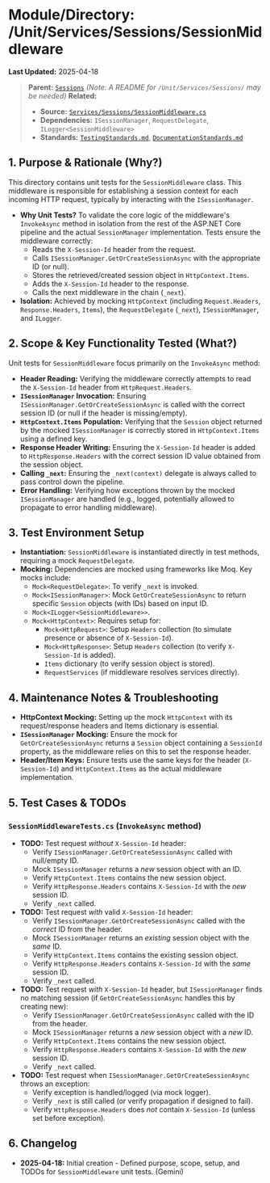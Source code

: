 # Module/Directory: /Unit/Services/Sessions/SessionMiddleware

**Last Updated:** 2025-04-18

> **Parent:** [`Sessions`](../README.md)
> *(Note: A README for `/Unit/Services/Sessions/` may be needed)*
> **Related:**
> * **Source:** [`Services/Sessions/SessionMiddleware.cs`](../../../../../api-server/Services/Sessions/SessionMiddleware.cs)
> * **Dependencies:** `ISessionManager`, `RequestDelegate`, `ILogger<SessionMiddleware>`
> * **Standards:** [`TestingStandards.md`](../../../../../Zarichney.Standards/Standards/TestingStandards.md), [`DocumentationStandards.md`](../../../../../Zarichney.Standards/Development/DocumentationStandards.md)

## 1. Purpose & Rationale (Why?)

This directory contains unit tests for the `SessionMiddleware` class. This middleware is responsible for establishing a session context for each incoming HTTP request, typically by interacting with the `ISessionManager`.

* **Why Unit Tests?** To validate the core logic of the middleware's `InvokeAsync` method in isolation from the rest of the ASP.NET Core pipeline and the actual `SessionManager` implementation. Tests ensure the middleware correctly:
    * Reads the `X-Session-Id` header from the request.
    * Calls `ISessionManager.GetOrCreateSessionAsync` with the appropriate ID (or null).
    * Stores the retrieved/created session object in `HttpContext.Items`.
    * Adds the `X-Session-Id` header to the response.
    * Calls the next middleware in the chain (`_next`).
* **Isolation:** Achieved by mocking `HttpContext` (including `Request.Headers`, `Response.Headers`, `Items`), the `RequestDelegate` (`_next`), `ISessionManager`, and `ILogger`.

## 2. Scope & Key Functionality Tested (What?)

Unit tests for `SessionMiddleware` focus primarily on the `InvokeAsync` method:

* **Header Reading:** Verifying the middleware correctly attempts to read the `X-Session-Id` header from `HttpRequest.Headers`.
* **`ISessionManager` Invocation:** Ensuring `ISessionManager.GetOrCreateSessionAsync` is called with the correct session ID (or null if the header is missing/empty).
* **`HttpContext.Items` Population:** Verifying that the `Session` object returned by the mocked `ISessionManager` is correctly stored in `HttpContext.Items` using a defined key.
* **Response Header Writing:** Ensuring the `X-Session-Id` header is added to `HttpResponse.Headers` with the correct session ID value obtained from the session object.
* **Calling `_next`:** Ensuring the `_next(context)` delegate is always called to pass control down the pipeline.
* **Error Handling:** Verifying how exceptions thrown by the mocked `ISessionManager` are handled (e.g., logged, potentially allowed to propagate to error handling middleware).

## 3. Test Environment Setup

* **Instantiation:** `SessionMiddleware` is instantiated directly in test methods, requiring a mock `RequestDelegate`.
* **Mocking:** Dependencies are mocked using frameworks like Moq. Key mocks include:
    * `Mock<RequestDelegate>`: To verify `_next` is invoked.
    * `Mock<ISessionManager>`: Mock `GetOrCreateSessionAsync` to return specific `Session` objects (with IDs) based on input ID.
    * `Mock<ILogger<SessionMiddleware>>`.
    * `Mock<HttpContext>`: Requires setup for:
        * `Mock<HttpRequest>`: Setup `Headers` collection (to simulate presence or absence of `X-Session-Id`).
        * `Mock<HttpResponse>`: Setup `Headers` collection (to verify `X-Session-Id` is added).
        * `Items` dictionary (to verify session object is stored).
        * `RequestServices` (if middleware resolves services directly).

## 4. Maintenance Notes & Troubleshooting

* **HttpContext Mocking:** Setting up the mock `HttpContext` with its request/response headers and Items dictionary is essential.
* **`ISessionManager` Mocking:** Ensure the mock for `GetOrCreateSessionAsync` returns a `Session` object containing a `SessionId` property, as the middleware relies on this to set the response header.
* **Header/Item Keys:** Ensure tests use the same keys for the header (`X-Session-Id`) and `HttpContext.Items` as the actual middleware implementation.

## 5. Test Cases & TODOs

### `SessionMiddlewareTests.cs` (`InvokeAsync` method)
* **TODO:** Test request *without* `X-Session-Id` header:
    * Verify `ISessionManager.GetOrCreateSessionAsync` called with null/empty ID.
    * Mock `ISessionManager` returns a *new* session object with an ID.
    * Verify `HttpContext.Items` contains the new session object.
    * Verify `HttpResponse.Headers` contains `X-Session-Id` with the *new* session ID.
    * Verify `_next` called.
* **TODO:** Test request *with* valid `X-Session-Id` header:
    * Verify `ISessionManager.GetOrCreateSessionAsync` called with the *correct* ID from the header.
    * Mock `ISessionManager` returns an *existing* session object with the *same* ID.
    * Verify `HttpContext.Items` contains the existing session object.
    * Verify `HttpResponse.Headers` contains `X-Session-Id` with the *same* session ID.
    * Verify `_next` called.
* **TODO:** Test request *with* `X-Session-Id` header, but `ISessionManager` finds no matching session (if `GetOrCreateSessionAsync` handles this by creating new):
    * Verify `ISessionManager.GetOrCreateSessionAsync` called with the ID from the header.
    * Mock `ISessionManager` returns a *new* session object with a *new* ID.
    * Verify `HttpContext.Items` contains the new session object.
    * Verify `HttpResponse.Headers` contains `X-Session-Id` with the *new* session ID.
    * Verify `_next` called.
* **TODO:** Test request when `ISessionManager.GetOrCreateSessionAsync` throws an exception:
    * Verify exception is handled/logged (via mock logger).
    * Verify `_next` is still called (or verify propagation if designed to fail).
    * Verify `HttpResponse.Headers` does *not* contain `X-Session-Id` (unless set before exception).

## 6. Changelog

* **2025-04-18:** Initial creation - Defined purpose, scope, setup, and TODOs for `SessionMiddleware` unit tests. (Gemini)

